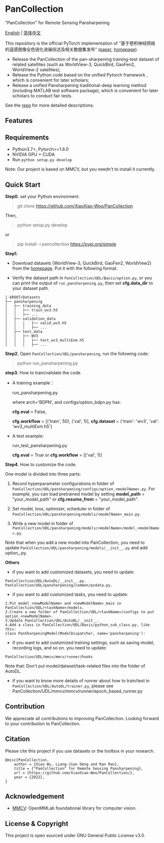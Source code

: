 # PanCollection
"PanCollection" for Remote Sensing Pansharpening

[English](https://github.com/XiaoXiao-Woo/PanCollection/edit/dev/README.md) | [简体中文](https://github.com/XiaoXiao-Woo/PanCollection/edit/dev/README_zh.md)

This repository is the official PyTorch implementation of “基于卷积神经网络的遥感图像全色锐化进展综述及相关数据集发布” ([paper](https://liangjiandeng.github.io/papers/2022/deng-jig2022.pdf), [homepage](https://liangjiandeng.github.io/PanCollection.html)).

* Release the PanCollection of the pan-sharpening training-test dataset of related satellites (such as WorldView-3, QuickBird, GaoFen2, WorldView-2 satellites); 
* Release the Python code based on the unified Pytorch framework , which is convenient for later scholars;
* Release a unified Pansharpening traditional-deep learning method (including MATLAB test software package), which is convenient for later scholars to conduct fair tests.

See the [repo](https://github.com/liangjiandeng/PanCollection) for more detailed descriptions. 
## Features


## Requirements
* Python3.7+, Pytorch>=1.6.0
* NVIDIA GPU + CUDA
* Run `python setup.py develop`

Note: Our project is based on MMCV, but you needn't to install it currently.

## Quick Start
**Step0.** set your Python environment.

>git clone https://github.com/XiaoXiao-Woo/PanCollection

Then, 

> python setup.py develop


or

> pip install -i pancollection https://pypi.org/simple

**Step1.**
* Download datasets (WorldView-3, QuickBird, GaoFen2, WorldView2) from the [homepage](https://liangjiandeng.github.io/PanCollection.html). Put it with the following format. 

* Verify the dataset path in `PanCollection/UDL/Basis/option.py`, or you can print the output of `run_pansharpening.py`, then set __cfg.data_dir__ to your dataset path.

```
|-$ROOT/Datasets
├── pansharpening
│   ├── training_data
│   │   ├── train_wv3.h5
│   │   ├── ...
│   ├── validation_data
│   │   │   ├── valid_wv3.h5
│   │   │   ├── ...
│   ├── test_data
│   │   ├── WV3
│   │   │   ├── test_wv3_multiExm.h5
│   │   │   ├── ...
```

**Step2.** Open `PanCollection/UDL/pansharpening`,  run the following code:

> python run_pansharpening.py

**step3.** How to train/validate the code.

* A training example：

	run_pansharpening.py
  
	where arch='BDPN', and configs/option_bdpn.py has: 
  
	__cfg.eval__ = False, 
  
	__cfg.workflow__ = [('train', 50), ('val', 1)], __cfg.dataset__ = {'train': 'wv3', 'val': 'wv3_multiExm.h5'}
	
* A test example:

	run_test_pansharpening.py
  
	__cfg.eval__ = True or __cfg.workflow__ = [('val', 1)]

**Step4**. How to customize the code.

One model is divided into three parts:

1. Record hyperparameter configurations in folder of `PanCollection/UDL/pansharpening/configs/option_<modelName>.py`. For example, you can load pretrained model by setting __model_path__ = "your_model_path" or __cfg.resume_from__ = "your_model_path".

2. Set model, loss, optimizer, scheduler in folder of `PanCollection/UDL/pansharpening/models/<modelName>_main.py`.

3. Write a new model in folder of `PanCollection/UDL/pansharpening/models/<modelName>/model_<modelName>.py`.

Note that when you add a new model into PanCollection, you need to update `PanCollection/UDL/pansharpening/models/__init__.py` and add option_<modelName>.py.

**Others**
* if you want to add customized datasets, you need to update:

```
PanCollection/UDL/AutoDL/__init__.py.
PanCollection/UDL/pansharpening/common/psdata.py.
```

* if you want to add customized tasks, you need to update:

```
1.Put model_<newModelName> and <newModelName>_main in PanCollection/UDL/<taskName>/models.
2.Create a new folder of PanCollection/UDL/<taskName>/configs to put option_<newModelName>.
3.Update PanCollection/UDL/AutoDL/__init__.
4.Add a class in PanCollection/UDL/Basis/python_sub_class.py, like this:
class PanSharpeningModel(ModelDispatcher, name='pansharpening'):
```

* if you want to add customized training settings, such as saving model, recording logs, and so on. you need to update:

```
PanCollection/UDL/mmcv/mmcv/runner/hooks
```

Note that: Don't put model/dataset/task-related files into the folder of AutoDL.

* if you want to know more details of runner about how to train/test in `PanCollection/UDL/AutoDL/trainer.py`, please see PanCollection/UDL/mmcv/mmcv/runner/epoch_based_runner.py

## Contribution
We appreciate all contributions to improving PanCollection. Looking forward to your contribution to PanCollection.


## Citation
Please cite this project if you use datasets or the toolbox in your research.
```
@misc{PanCollection,
    author = {Xiao Wu, Liang-Jian Deng and Ran Ran},
    title = {"PanCollection" for Remote Sensing Pansharpening},
    url = {https://github.com/XiaoXiao-Woo/PanCollection/},
    year = {2022},
}
```

## Acknowledgement
- [MMCV](https://github.com/open-mmlab/mmcv): OpenMMLab foundational library for computer vision.

## License & Copyright
This project is open sourced under GNU General Public License v3.0.

